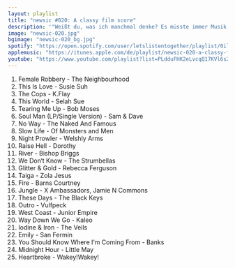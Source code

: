 ```yaml
---
layout: playlist
title: "newsic #020: A classy film score"
description: '"Weißt du, was ich manchmal denke? Es müsste immer Musik da sein. Bei allem, was du machst. Und wenns so richtig scheiße ist, ist wenigstens noch die Musik da. Und an der Stelle, wo es am allerschönsten ist, da müsste die Platte springen und du hörst immer nur diesen einen Moment." - [Absolute Giganten]'
image: "newsic-020.jpg"
bgimage: "newsic-020_bg.jpg"
spotify: "https://open.spotify.com/user/letslistentogether/playlist/0iltdgFrLmO99N2RadjkDd"
applemusic: "https://itunes.apple.com/de/playlist/newsic-020-a-classy-film-score/idpl.a40112cefdc7492a90a9beec9b4708c3"
youtube: "https://www.youtube.com/playlist?list=PLdduFHK2eLvcqQ17KVl6s27MiB2gc3d5O"
---
```


<ol>
	<li>Female Robbery - The Neighbourhood</li>
	<li>This Is Love - Susie Suh</li>
	<li>The Cops - K.Flay</li>
	<li>This World - Selah Sue</li>
	<li>Tearing Me Up - Bob Moses</li>
	<li>Soul Man (LP/Single Version) - Sam & Dave</li>
	<li>No Way - The Naked And Famous</li>
	<li>Slow Life - Of Monsters and Men</li>
	<li>Night Prowler - Welshly Arms</li>
	<li>Raise Hell - Dorothy</li>
	<li>River - Bishop Briggs</li>
	<li>We Don‘t Know - The Strumbellas</li>
	<li>Glitter & Gold - Rebecca Ferguson</li>
	<li>Taiga - Zola Jesus</li>
	<li>Fire - Barns Courtney</li>
	<li>Jungle - X Ambassadors, Jamie N Commons</li>
	<li>These Days - The Black Keys</li>
	<li>Outro - Vulfpeck</li>
	<li>West Coast - Junior Empire</li>
	<li>Way Down We Go - Kaleo</li>
	<li>Iodine & Iron - The Veils</li>
	<li>Emily - San Fermin</li>
	<li>You Should Know Where I‘m Coming From - Banks</li>
	<li>Midnight Hour - Little May</li>
	<li>Heartbroke - Wakey!Wakey!</li>
</ol>